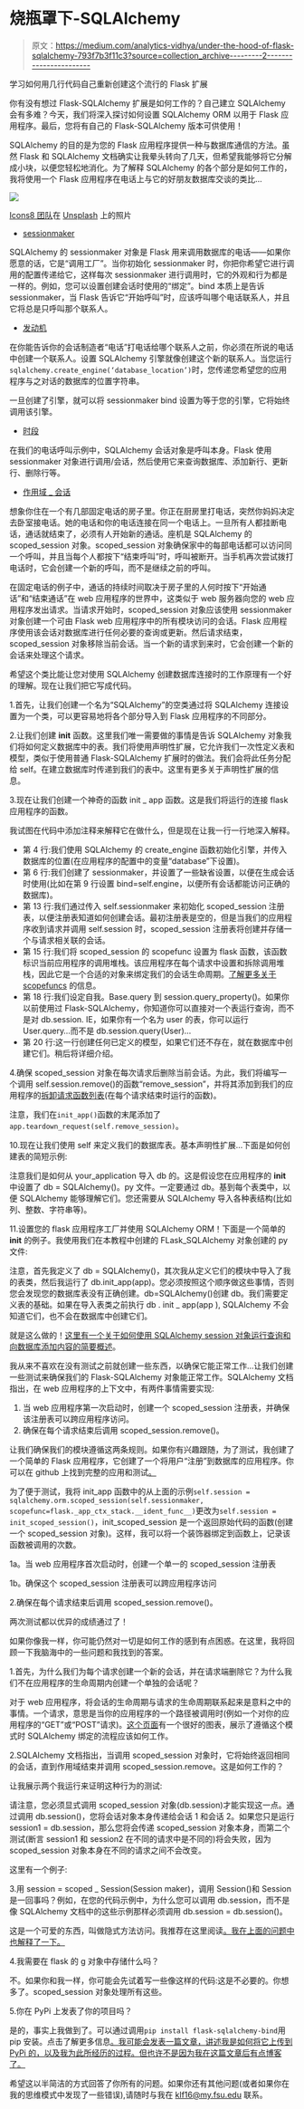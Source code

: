 # 烧瓶罩下-SQLAlchemy

> 原文：<https://medium.com/analytics-vidhya/under-the-hood-of-flask-sqlalchemy-793f7b3f11c3?source=collection_archive---------2----------------------->

学习如何用几行代码自己重新创建这个流行的 Flask 扩展

你有没有想过 Flask-SQLAlchemy 扩展是如何工作的？自己建立 SQLAlchemy 会有多难？今天，我们将深入探讨如何设置 SQLAlchemy ORM 以用于 Flask 应用程序。最后，您将有自己的 Flask-SQLAlchemy 版本可供使用！

SQLAlchemy 的目的是为您的 Flask 应用程序提供一种与数据库通信的方法。虽然 Flask 和 SQLAlchemy 文档确实让我晕头转向了几天，但希望我能够将它分解成小块，以便您轻松地消化。为了解释 SQLAlchemy 的各个部分是如何工作的，我将使用一个 Flask 应用程序在电话上与它的好朋友数据库交谈的类比…

![](img/c6b779526785c840b15e7f8872f31cab.png)

[Icons8 团队](https://unsplash.com/@icons8?utm_source=medium&utm_medium=referral)在 [Unsplash](https://unsplash.com?utm_source=medium&utm_medium=referral) 上的照片

*   [sessionmaker](https://www.google.com/url?q=https://docs.sqlalchemy.org/en/13/orm/session_api.html%23sqlalchemy.orm.session.sessionmaker&sa=D&ust=1611325253268000&usg=AOvVaw2pNTrdsOq6xYWLM1CC1xKR)

SQLAlchemy 的 sessionmaker 对象是 Flask 用来调用数据库的电话——如果你愿意的话，它是“调用工厂”。当你初始化 sessionmaker 时，你把你希望它进行调用的配置传递给它，这样每次 sessionmaker 进行调用时，它的外观和行为都是一样的。例如，您可以设置创建会话时使用的“绑定”。bind 本质上是告诉 sessionmaker，当 Flask 告诉它“开始呼叫”时，应该呼叫哪个电话联系人，并且它将总是只呼叫那个联系人。

*   [发动机](https://www.google.com/url?q=https://docs.sqlalchemy.org/en/13/core/connections.html?highlight%3Dengine%23sqlalchemy.engine.Engine&sa=D&ust=1611325310752000&usg=AOvVaw38xcWYMwvq6cBYOtK2sw3Q)

在你能告诉你的会话制造者“电话”打电话给哪个联系人之前，你必须在所说的电话中创建一个联系人。设置 SQLAlchemy 引擎就像创建这个新的联系人。当您运行`sqlalchemy.create_engine(‘database_location’)`时，您传递您希望您的应用程序与之对话的数据库的位置字符串。

一旦创建了引擎，就可以将 sessionmaker bind 设置为等于您的引擎，它将始终调用该引擎。

*   [时段](https://docs.sqlalchemy.org/en/13/orm/session_api.html#sqlalchemy.orm.session.Session)

在我们的电话呼叫示例中，SQLAlchemy 会话对象是呼叫本身。Flask 使用 sessionmaker 对象进行调用/会话，然后使用它来查询数据库、添加新行、更新行、删除行等。

*   [作用域 _ 会话](https://www.google.com/url?q=https://docs.sqlalchemy.org/en/13/orm/contextual.html%23sqlalchemy.orm.scoping.scoped_session&sa=D&ust=1611325376667000&usg=AOvVaw1zqyHl2o_gk_LykGHkIXIh)

想象你住在一个有几部固定电话的房子里。你正在厨房里打电话，突然你妈妈决定去卧室接电话。她的电话和你的电话连接在同一个电话上。一旦所有人都挂断电话，通话就结束了，必须有人开始新的通话。座机是 SQLAlchemy 的 scoped_session 对象。scoped_session 对象确保家中的每部电话都可以访问同一个呼叫，并且当每个人都按下“结束呼叫”时，呼叫被断开。当手机再次尝试拨打电话时，它会创建一个新的呼叫，而不是继续之前的呼叫。

在固定电话的例子中，通话的持续时间取决于房子里的人何时按下“开始通话”和“结束通话”在 web 应用程序的世界中，这类似于 web 服务器向您的 web 应用程序发出请求。当请求开始时，scoped_session 对象应该使用 sessionmaker 对象创建一个可由 Flask web 应用程序中的所有模块访问的会话。Flask 应用程序使用该会话对数据库进行任何必要的查询或更新。然后请求结束，scoped_session 对象移除当前会话。当一个新的请求到来时，它会创建一个新的会话来处理这个请求。

希望这个类比能让您对使用 SQLAlchemy 创建数据库连接时的工作原理有一个好的理解。现在让我们把它写成代码。

1.首先，让我们创建一个名为“SQLAlchemy”的空类通过将 SQLAlchemy 连接设置为一个类，可以更容易地将各个部分导入到 Flask 应用程序的不同部分。

2.让我们创建 __init__ 函数。这里我们唯一需要做的事情是告诉 SQLAlchemy 对象我们将如何定义数据库中的表。我们将使用声明性扩展，它允许我们一次性定义表和模型，类似于使用普通 Flask-SQLAlchemy 扩展时的做法。我们会将此任务分配给 self。在建立数据库时传递到我们的表中。这里有更多关于声明性扩展的信息。

3.现在让我们创建一个神奇的函数 init _ app 函数。这是我们将运行的连接 flask 应用程序的函数。

我试图在代码中添加注释来解释它在做什么，但是现在让我一行一行地深入解释。

*   第 4 行:我们使用 SQLAlchemy 的 create_engine 函数初始化引擎，并传入数据库的位置(在应用程序的配置中的变量“database”下设置)。
*   第 6 行:我们创建了 sessionmaker，并设置了一些缺省设置，以便在生成会话时使用(比如在第 9 行设置 bind=self.engine，以便所有会话都能访问正确的数据库)。
*   第 13 行:我们通过传入 self.sessionmaker 来初始化 scoped_session 注册表，以便注册表知道如何创建会话。最初注册表是空的，但是当我们的应用程序收到请求并调用 self.session 时，scoped_session 注册表将创建并存储一个与请求相关联的会话。
*   第 15 行:我们将 scoped_session 的 scopefunc 设置为 flask 函数，该函数标识当前应用程序的调用堆栈。该应用程序在每个请求中设置和拆除调用堆栈，因此它是一个合适的对象来绑定我们的会话生命周期。[了解更多关于 scopefuncs](https://www.google.com/url?q=https://docs.sqlalchemy.org/en/13/orm/contextual.html%23sqlalchemy.orm.scoping.scoped_session&sa=D&ust=1611277354468000&usg=AOvVaw3fDGcaJ12IW-hlB5ZInrdC) 的信息。
*   第 18 行:我们设定自我。Base.query 到 session.query_property()。如果你以前使用过 Flask-SQLAlchemy，你知道你可以直接对一个表运行查询，而不是对 db.session. IE，如果你有一个名为 user 的表，你可以运行 User.query…而不是 db.session.query(User)…
*   第 20 行:这一行创建任何已定义的模型，如果它们还不存在，就在数据库中创建它们。稍后将详细介绍。

4.确保 scoped_session 对象在每次请求后删除当前会话。为此，我们将编写一个调用 self.session.remove()的函数“remove_session”，并将其添加到我们的应用程序的[拆卸请求函数列表](https://www.google.com/url?q=https://flask.palletsprojects.com/en/1.1.x/reqcontext/&sa=D&ust=1611269233322000&usg=AOvVaw1dCVxvTbH91maP3NaHYwW5)(在每个请求结束时运行的函数)。

注意，我们在`init_app()`函数的末尾添加了`app.teardown_request(self.remove_session)`。

10.现在让我们使用 self 来定义我们的数据库表。基本声明性扩展…下面是如何创建表的简短示例:

注意我们是如何从 your_application 导入 db 的。这是假设您在应用程序的 __init__ 中设置了 db = SQLAlchemy()。py 文件。一定要通过 db。基到每个表类中，以便 SQLAlchemy 能够理解它们。您还需要从 SQLAlchemy 导入各种表结构(比如列、整数、字符串等)。

11.设置您的 flask 应用程序工厂并使用 SQLAlchemy ORM！下面是一个简单的 __init__ 的例子。我使用我们在本教程中创建的 FLask_SQLAlchemy 对象创建的 py 文件:

注意，首先我定义了 db = SQLAlchemy()，其次我从定义它们的模块中导入了我的表类，然后我运行了 db.init_app(app)。您必须按照这个顺序做这些事情，否则您会发现您的数据库表没有正确创建。db=SQLAlchemy()创建 db。我们需要定义表的基础。如果在导入表类之前执行 db . init _ app(app ), SQLAlchemy 不会知道它们，也不会在数据库中创建它们。

就是这么做的！[这里有一个关于如何使用 SQLAlchemy session 对象运行查询和向数据库添加内容的简要概述](https://www.google.com/url?q=https://docs.sqlalchemy.org/en/13/orm/session_basics.html%23basics-of-using-a-session&sa=D&ust=1611277262431000&usg=AOvVaw3u6I_MCMjtmpcueeFjhQwF)。

我从来不喜欢在没有测试之前就创建一些东西，以确保它能正常工作…让我们创建一些测试来确保我们的 Flask-SQLAlchemy 对象能正常工作。SQLAlchemy 文档指出，在 web 应用程序的上下文中，有两件事情需要实现:

1.  当 web 应用程序第一次启动时，创建一个 scoped_session 注册表，并确保该注册表可以跨应用程序访问。
2.  确保在每个请求结束后调用 scoped_session.remove()。

让我们确保我们的模块遵循这两条规则。如果你有兴趣跟随，为了测试，我创建了一个简单的 Flask 应用程序，它创建了一个将用户“注册”到数据库的应用程序。你可以在 github 上找到完整的应用和测试[。](https://github.com/klfoulk16/recreate-flask-sqlalchemy-tutorial)

为了便于测试，我将 init_app 函数中的从上面的示例`self.session = sqlalchemy.orm.scoped_session(self.sessionmaker, scopefunc=flask._app_ctx_stack.__ident_func__)`更改为`self.session = init_scoped_session()`，init_scoped_session 是一个返回原始代码的函数(创建一个 scoped_session 对象)。这样，我可以将一个装饰器绑定到函数上，记录该函数被调用的次数。

1a。当 web 应用程序首次启动时，创建一个单一的 scoped_session 注册表

1b。确保这个 scoped_session 注册表可以跨应用程序访问

2.确保在每个请求结束后调用 scoped_session.remove()。

两次测试都以优异的成绩通过了！

如果你像我一样，你可能仍然对一切是如何工作的感到有点困惑。在这里，我将回顾一下我脑海中的一些问题和我找到的答案。

1.首先，为什么我们为每个请求创建一个新的会话，并在请求端删除它？为什么我们不在应用程序的生命周期内创建一个单独的会话呢？

对于 web 应用程序，将会话的生命周期与请求的生命周期联系起来是意料之中的事情。一个请求，意思是当你的应用程序的一个路径被调用时(例如一个对你的应用程序的“GET”或“POST”请求)。[这个页面](https://www.google.com/url?q=https://docs.sqlalchemy.org/en/13/orm/contextual.html%23using-thread-local-scope-with-web-applications&sa=D&ust=1611322882873000&usg=AOvVaw1HxbLaDBASTsaOJBWph1rm)有一个很好的图表，展示了遵循这个模式时 SQLAlchemy 绑定的流程应该如何工作。

2.SQLAlchemy 文档指出，当调用 scoped_session 对象时，它将始终返回相同的会话，直到作用域结束并调用 scoped_session.remove。这是如何工作的？

让我展示两个我运行来证明这种行为的测试:

请注意，您必须显式调用 scoped_session 对象(db.session)才能实现这一点。通过调用 db.session()，您将会话对象本身传递给会话 1 和会话 2。如果您只是运行 session1 = db.session，那么您将会传递 scoped_session 对象本身，而第二个测试(断言 session1 和 session2 在不同的请求中是不同的)将会失败，因为 scoped_session 对象本身在不同的请求之间不会改变。

这里有一个例子:

3.用 session = scoped _ Session(Session maker)，调用 Session()和 Session 是一回事吗？例如，在您的代码示例中，为什么您可以调用 db.session，而不是像 SQLAlchemy 文档中的这些示例那样必须调用 db.session = db.session()。

这是一个可爱的东西，叫做隐式方法访问。我推荐在这里阅读[。我在上面的问题中也解释了一下。](https://www.google.com/url?q=https://docs.sqlalchemy.org/en/13/orm/contextual.html%23implicit-method-access&sa=D&ust=1611322882875000&usg=AOvVaw1xijPA4VNXAH3IzELJhkNa)

4.我需要在 flask 的 g 对象中存储什么吗？

不。如果你和我一样，你可能会先试着写一些像这样的代码:这是不必要的。你想多了。scoped_session 对象处理所有这些。

5.你在 PyPi 上发表了你的项目吗？

是的，事实上我做到了。可以通过调用`pip install flask-sqlalchemy-bind`用 pip 安装。点击了解更多信息[。我可能会发表一篇文章，讲述我是如何将它上传到 PyPi 的，以及我为此所经历的过程。但也许不是因为我在这篇文章后有点博客了。](https://pypi.org/project/flask-sqlalchemy-bind/1.0.0/)

希望这以半简洁的方式回答了你所有的问题。如果你还有其他问题(或者如果你在我的思维模式中发现了一些错误),请随时与我在 klf16@my.fsu.edu 联系。
